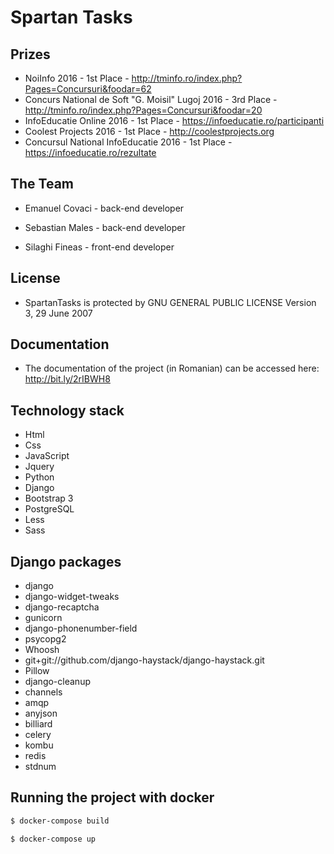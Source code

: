 # Spartan Tasks

## Prizes
* NoiInfo 2016 - 1st Place - http://tminfo.ro/index.php?Pages=Concursuri&foodar=62
* Concurs National de Soft "G. Moisil"  Lugoj 2016 - 3rd Place - http://tminfo.ro/index.php?Pages=Concursuri&foodar=20
* InfoEducatie Online 2016 - 1st Place - https://infoeducatie.ro/participanti
* Coolest Projects 2016 - 1st Place - http://coolestprojects.org
* Concursul National InfoEducatie 2016 - 1st Place - https://infoeducatie.ro/rezultate

## The Team

* Emanuel Covaci - back-end developer

* Sebastian Males - back-end developer

* Silaghi Fineas - front-end developer

## License 
* SpartanTasks is protected by GNU GENERAL PUBLIC LICENSE Version 3, 29 June 2007

## Documentation
* The documentation of the project (in Romanian) can be accessed here: http://bit.ly/2rIBWH8

## Technology stack
* Html
* Css
* JavaScript
* Jquery
* Python
* Django
* Bootstrap 3
* PostgreSQL
* Less
* Sass


## Django packages
* django
* django-widget-tweaks
* django-recaptcha
* gunicorn
* django-phonenumber-field
* psycopg2
* Whoosh
* git+git://github.com/django-haystack/django-haystack.git 
* Pillow
* django-cleanup
* channels
* amqp
* anyjson
* billiard
* celery
* kombu
* redis
* stdnum

## Running the project with docker
```sh
$ docker-compose build
```
```sh
$ docker-compose up
```

